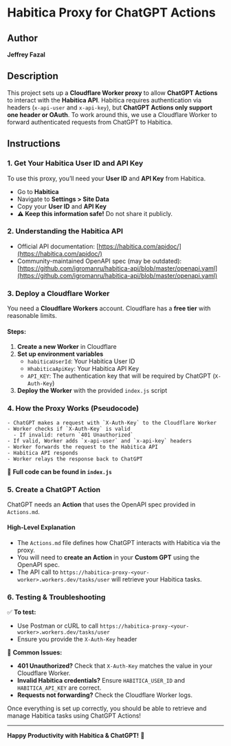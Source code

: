 # Habitica Proxy for ChatGPT Actions

## Author
**Jeffrey Fazal**

## Description
This project sets up a **Cloudflare Worker proxy** to allow **ChatGPT Actions** to interact with the **Habitica API**. Habitica requires authentication via headers (`x-api-user` and `x-api-key`), but **ChatGPT Actions only support one header or OAuth**. To work around this, we use a Cloudflare Worker to forward authenticated requests from ChatGPT to Habitica.

## Instructions
### 1. Get Your Habitica User ID and API Key
To use this proxy, you’ll need your **User ID** and **API Key** from Habitica.
- Go to **Habitica**
- Navigate to **Settings > Site Data**
- Copy your **User ID** and **API Key**
- **⚠️ Keep this information safe!** Do not share it publicly.

### 2. Understanding the Habitica API
- Official API documentation: [https://habitica.com/apidoc/](https://habitica.com/apidoc/)
- Community-maintained OpenAPI spec (may be outdated): [https://github.com/igromanru/habitica-api/blob/master/openapi.yaml](https://github.com/igromanru/habitica-api/blob/master/openapi.yaml)

### 3. Deploy a Cloudflare Worker
You need a **Cloudflare Workers** account. Cloudflare has a **free tier** with reasonable limits.

#### Steps:
1. **Create a new Worker** in Cloudflare
2. **Set up environment variables**
   - `habiticaUserId`: Your Habitica User ID
   - `HhabiticaApiKey`: Your Habitica API Key
   - `API_KEY`: The authentication key that will be required by ChatGPT (`X-Auth-Key`)
3. **Deploy the Worker** with the provided `index.js` script

### 4. How the Proxy Works (Pseudocode)
```plaintext
- ChatGPT makes a request with `X-Auth-Key` to the Cloudflare Worker
- Worker checks if `X-Auth-Key` is valid
  - If invalid: return `401 Unauthorized`
- If valid, Worker adds `x-api-user` and `x-api-key` headers
- Worker forwards the request to the Habitica API
- Habitica API responds
- Worker relays the response back to ChatGPT
```
📌 **Full code can be found in `index.js`**

### 5. Create a ChatGPT Action
ChatGPT needs an **Action** that uses the OpenAPI spec provided in `Actions.md`.

#### High-Level Explanation
- The `Actions.md` file defines how ChatGPT interacts with Habitica via the proxy.
- You will need to **create an Action** in your **Custom GPT** using the OpenAPI spec.
- The API call to `https://habitica-proxy-<your-worker>.workers.dev/tasks/user` will retrieve your Habitica tasks.

### 6. Testing & Troubleshooting
✅ **To test:**
- Use Postman or cURL to call `https://habitica-proxy-<your-worker>.workers.dev/tasks/user`
- Ensure you provide the `X-Auth-Key` header

🚨 **Common Issues:**
- **401 Unauthorized?** Check that `X-Auth-Key` matches the value in your Cloudflare Worker.
- **Invalid Habitica credentials?** Ensure `HABITICA_USER_ID` and `HABITICA_API_KEY` are correct.
- **Requests not forwarding?** Check the Cloudflare Worker logs.

Once everything is set up correctly, you should be able to retrieve and manage Habitica tasks using ChatGPT Actions!

---

**Happy Productivity with Habitica & ChatGPT!** 🚀